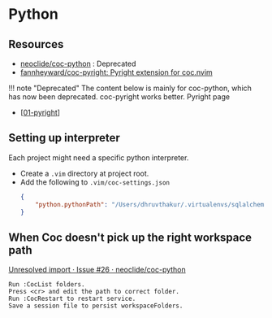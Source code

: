 # Python

Resources
----
- [neoclide/coc-python](https://github.com/neoclide/coc-python) : Deprecated
- [fannheyward/coc-pyright: Pyright extension for
    coc.nvim](https://github.com/fannheyward/coc-pyright)


!!! note "Deprecated"
    The content below is mainly for coc-python, which has now been deprecated.
    coc-pyright works better. Pyright page
- [[01-pyright]]


Setting up interpreter
---
Each project might need a specific python interpreter.

- Create a `.vim` directory at project root.
- Add the following to `.vim/coc-settings.json`
    ```json
    {
        "python.pythonPath": "/Users/dhruvthakur/.virtualenvs/sqlalchemy/bin/python"
    }
    ```


When Coc doesn't pick up the right workspace path
---

[Unresolved import · Issue #26 · neoclide/coc-python](https://github.com/neoclide/coc-python/issues/26)

```
Run :CocList folders.
Press <cr> and edit the path to correct folder.
Run :CocRestart to restart service.
Save a session file to persist workspaceFolders.
```

[//begin]: # "Autogenerated link references for markdown compatibility"
[01-pyright]: ../../../../../../programming/python/setup/01-pyright.md "Pyright"
[//end]: # "Autogenerated link references"
